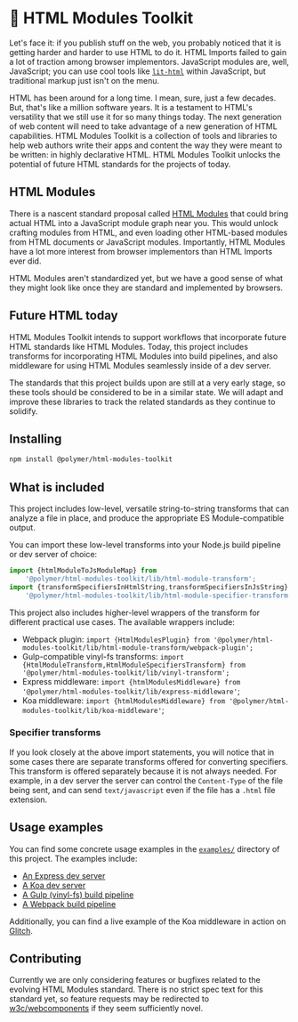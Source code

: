 # 🍢 HTML Modules Toolkit

Let's face it: if you publish stuff on the web, you probably noticed that
it is getting harder and harder to use HTML to do it. HTML Imports failed to
gain a lot of traction among browser implementors. JavaScript modules are, well,
JavaScript; you can use cool tools like
[`lit-html`](https://github.com/polymerlabs/lit-html) within JavaScript, but
traditional markup just isn't on the menu.

HTML has been around for a long time. I mean, sure, just a few decades. But,
that's like a million software years. It is a testament to HTML's versatility
that we still use it for so many things today. The next generation of web
content will need to take advantage of a new generation of HTML capabilities.
HTML Modules Toolkit is a collection of tools and libraries to help web authors
write their apps and content the way they were meant to be written: in highly
declarative HTML. HTML Modules Toolkit unlocks the potential of future HTML
standards for the projects of today.

## HTML Modules

There is a nascent standard proposal called
[HTML Modules](https://github.com/w3c/webcomponents/issues/645) that could
bring actual HTML into a JavaScript module graph near you. This would unlock
crafting modules from HTML, and even loading other HTML-based modules from HTML
documents or JavaScript modules. Importantly, HTML Modules have a lot more
interest from browser implementors than HTML Imports ever did.

HTML Modules aren't standardized yet, but we have a good sense of what they
might look like once they are standard and implemented by browsers.

## Future HTML today

HTML Modules Toolkit intends to support workflows that incorporate future HTML
standards like HTML Modules. Today, this project includes transforms for
incorporating HTML Modules into build pipelines, and also middleware for using
HTML Modules seamlessly inside of a dev server.

The standards that this project builds upon are still at a very early stage,
so these tools should be considered to be in a similar state. We will adapt and
improve these libraries to track the related standards as they continue to
solidify.

## Installing

```sh
npm install @polymer/html-modules-toolkit
```

## What is included

This project includes low-level, versatile string-to-string transforms that can
analyze a file in place, and produce the appropriate ES Module-compatible
output.

You can import these low-level transforms into your Node.js build pipeline or
dev server of choice:

```javascript
import {htmlModuleToJsModuleMap} from
    '@polymer/html-modules-toolkit/lib/html-module-transform';
import {transformSpecifiersInHtmlString,transformSpecifiersInJsString} from
    '@polymer/html-modules-toolkit/lib/html-module-specifier-transform';
```

This project also includes higher-level wrappers of the transform for different
practical use cases. The available wrappers include:

 - Webpack plugin: `import {HtmlModulesPlugin} from '@polymer/html-modules-toolkit/lib/html-module-transform/webpack-plugin';`
 - Gulp-compatible vinyl-fs transforms: `import {HtmlModuleTransform,HtmlModuleSpecifiersTransform} from '@polymer/html-modules-toolkit/lib/vinyl-transform';`
 - Express middleware: `import {htmlModulesMiddleware} from '@polymer/html-modules-toolkit/lib/express-middleware'`;
 - Koa middleware: `import {htmlModulesMiddleware} from '@polymer/html-modules-toolkit/lib/koa-middleware'`;

### Specifier transforms

If you look closely at the above import statements, you will notice that in some
cases there are separate transforms offered for converting specifiers. This
transform is offered separately because it is not always needed. For example, in
a dev server the server can control the `Content-Type` of the file being sent,
and can send `text/javascript` even if the file has a `.html` file extension.

## Usage examples

You can find some concrete usage examples in the
[`examples/`](https://github.com/PolymerLabs/html-modules-toolkit/tree/master/examples) directory
of this project. The examples include:

 - [An Express dev server](https://github.com/PolymerLabs/html-modules-toolkit/blob/master/examples/express)
 - [A Koa dev server](https://github.com/PolymerLabs/html-modules-toolkit/blob/master/examples/koa)
 - [A Gulp (vinyl-fs) build pipeline](https://github.com/PolymerLabs/html-modules-toolkit/blob/master/examples/gulp)
 - [A Webpack build pipeline](https://github.com/PolymerLabs/html-modules-toolkit/blob/master/examples/webpack)

Additionally, you can find a live example of the Koa middleware in action on
[Glitch](https://glitch.com/edit/#!/html-modules).

## Contributing

Currently we are only considering features or bugfixes related to the evolving
HTML Modules standard. There is no strict spec text for this standard yet, so
feature requests may be redirected to
[w3c/webcomponents](https://github.com/w3c/webcomponents) if they seem
sufficiently novel.

